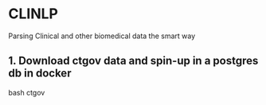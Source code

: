 # CLINLP
Parsing Clinical and other biomedical data the smart way 



## 1. Download ctgov data and spin-up in a postgres db in docker
bash ctgov <yyyymm01>